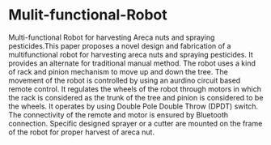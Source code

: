 # Mulit-functional-Robot
Multi-functional Robot for harvesting Areca nuts and spraying pesticides.This paper proposes a novel design and fabrication of a multifunctional robot for harvesting areca nuts and spraying pesticides. It provides an alternate for traditional manual method. The robot uses a kind of rack and pinion mechanism to move up and down the tree. The movement of the robot is controlled by using an aurdino circuit based remote control. It regulates the wheels of the robot through motors in which the rack is considered as the trunk of the tree and pinion is considered to be the wheels. It operates by using Double Pole Double Throw (DPDT) switch. The connectivity of the remote and motor is ensured by Bluetooth connection. Specific designed sprayer or a cutter are mounted on the frame of the robot for proper harvest of areca nut.
